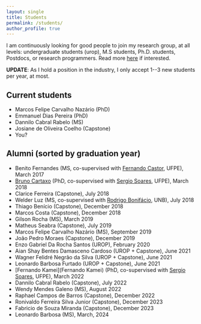 ```yaml
---
layout: single
title: Students
permalink: /students/
author_profile: true
---
```


I am continuously looking for good people to join my research group, at all levels: undergraduate students (urop), M.S students, Ph.D. students, Postdocs, or research programmers. Read more [here](/pos-graduacao) if interested.

**UPDATE**: As I hold a position in the industry, I only accept 1--3 new students per year, at most.

## Current students

- Marcos Felipe Carvalho Nazário (PhD)
- Emmanuel Dias Pereira (PhD)
- Dannilo Cabral Rabelo (MS)
- Josiane de Oliveira Coelho (Capstone)
- You?

## Alumni (sorted by graduation year)

- Benito Fernandes (MS, co-supervised with [Fernando Castor](https://sites.google.com/a/cin.ufpe.br/castor/), UFPE), March 2017
- [Bruno Cartaxo](https://sites.google.com/site/brunocartaxo/) (PhD, co-supervised with [Sergio Soares](http://www.cin.ufpe.br/~scbs/), UFPE), March 2018
- Clarice Ferreira (Capstone), July 2018
- Welder Luz (MS, co-supervised with [Rodrigo Bonifácio](http://rbonifacio.net/), UNB), July 2018
- Thiago Benício (Capstone), December 2018
- Marcos Costa (Capstone), December 2018
- Gilson Rocha (MS), March 2019
- Matheus Seabra (Capstone), July 2019
- Marcos Felipe Carvalho Nazário (MS), September 2019
- João Pedro Moraes (Capstone), December 2019
- Enzo Gabriel Da Rocha Santos (UROP), February 2020
- Aian Shay Bentes Damasceno Cardoso (UROP + Capstone), June 2021
- Wagner Felidré Negrão da Silva (UROP + Capstone), June 2021
- Leonardo Barbosa Furtado (UROP + Capstone), June 2021
- [Fernando Kamei](Fernando Kamei) (PhD, co-supervised with [Sergio Soares](https://sites.google.com/a/cin.ufpe.br/castor/), UFPE), March 2022
- Dannilo Cabral Rabelo (Capstone), July 2022
- Wendy Mendes Galeno (MS), August 2022
- Raphael Campos de Barros (Capstone), December 2022
- Ronivaldo Ferreira Silva Junior (Capstone), December 2023
- Fabricio de Souza Miranda (Capstone), December 2023
- Leonardo Barbosa (MS), March, 2024